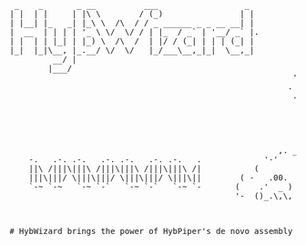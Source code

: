 <pre>
 _    _       _ __          ___                  _ 
| |  | |     | |\ \        / (_)                | |   
| |__| |_   _| |_\ \  /\  / / _ ______ _ _ __ __| |                          /\
|  __  | | | | '_ \ \/  \/ / | |_  / _` | '__/ _` |.                        /  \
| |  | | |_| | |_) \  /\  /  | |/ / (_| | | | (_| |                        |    |
|_|  |_|\__, |_.__/ \/  \/   |_/___\__,_|_|  \__,_|                      --:'''':--
         __/ |                                                             :'_' :
        |___/                                                              _:"":\___
                                                           ' '      ____.' :::     '._
                                                          . *=====<<=)           \    :
                                                           .  '      '-'-'\_      /'._.'
                                                                            \====:_ ""
                                                                           .'     \\
                                                                          :       :
                                                                         /   :    \
                                                                        :   .      '.
                                                        ,. _        snd :  : :      :
    -.   .-. .-.   .-. .-.   .-. .-.   .             '-'    ).          :__:-:__.;--'
    ||\ /|||\|||\ /|||\|||\ /|||\|||\ /|           (        '  )        '-'   '-'
    |||\|||/ \|||\|||/ \|||\|||/ \|||\||        ( -   .00.   - _
    `-~ `-~   `-~ `-`   `-~ `-`   `-~ `-       (    .'  _ )     )
                                               '-  ()_.\,\,   -
<pre/>


# HybWizard brings the power of HybPiper's de novo assembly to HybPhyloMaker workflow. 
